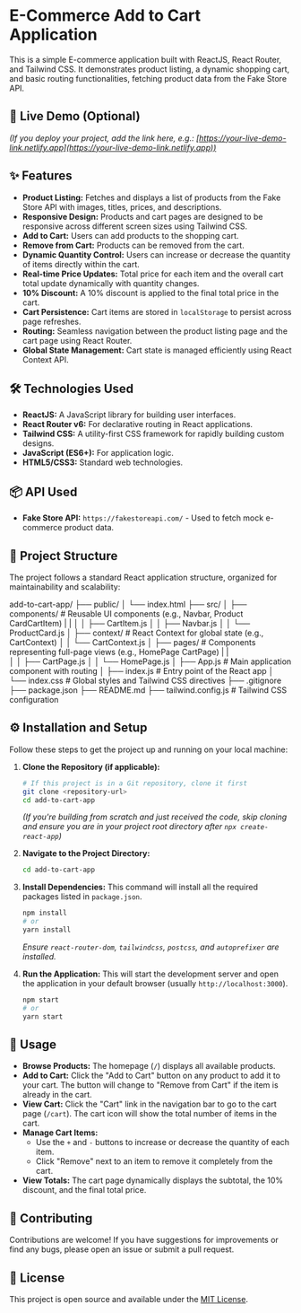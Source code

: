 # E-Commerce Add to Cart Application

This is a simple E-commerce application built with ReactJS, React Router, and Tailwind CSS. It demonstrates product listing, a dynamic shopping cart, and basic routing functionalities, fetching product data from the Fake Store API.

## 🚀 Live Demo (Optional)

*(If you deploy your project, add the link here, e.g.: [https://your-live-demo-link.netlify.app](https://your-live-demo-link.netlify.app))*

## ✨ Features

* **Product Listing:** Fetches and displays a list of products from the Fake Store API with images, titles, prices, and descriptions.
* **Responsive Design:** Products and cart pages are designed to be responsive across different screen sizes using Tailwind CSS.
* **Add to Cart:** Users can add products to the shopping cart.
* **Remove from Cart:** Products can be removed from the cart.
* **Dynamic Quantity Control:** Users can increase or decrease the quantity of items directly within the cart.
* **Real-time Price Updates:** Total price for each item and the overall cart total update dynamically with quantity changes.
* **10% Discount:** A 10% discount is applied to the final total price in the cart.
* **Cart Persistence:** Cart items are stored in `localStorage` to persist across page refreshes.
* **Routing:** Seamless navigation between the product listing page and the cart page using React Router.
* **Global State Management:** Cart state is managed efficiently using React Context API.

## 🛠️ Technologies Used

* **ReactJS:** A JavaScript library for building user interfaces.
* **React Router v6:** For declarative routing in React applications.
* **Tailwind CSS:** A utility-first CSS framework for rapidly building custom designs.
* **JavaScript (ES6+):** For application logic.
* **HTML5/CSS3:** Standard web technologies.

## 📦 API Used

* **Fake Store API:** `https://fakestoreapi.com/` - Used to fetch mock e-commerce product data.

## 📂 Project Structure

The project follows a standard React application structure, organized for maintainability and scalability:

add-to-cart-app/
├── public/
│   └── index.html
├── src/
│   ├── components/         # Reusable UI components (e.g., Navbar, Product CardCartItem)
|   |
│   │   ├── CartItem.js
│   │   ├── Navbar.js
│   │   └── ProductCard.js
│   ├── context/             # React Context for global state (e.g., CartContext)
│   │   └── CartContext.js
│   ├── pages/        # Components representing full-page views (e.g., HomePage CartPage)
|   |  
│   │   ├── CartPage.js
│   │   └── HomePage.js
│   ├── App.js               # Main application component with routing
│   ├── index.js             # Entry point of the React app
│   └── index.css            # Global styles and Tailwind CSS directives
├── .gitignore
├── package.json
├── README.md
├── tailwind.config.js       # Tailwind CSS configuration


## ⚙️ Installation and Setup

Follow these steps to get the project up and running on your local machine:

1.  **Clone the Repository (if applicable):**
    ```bash
    # If this project is in a Git repository, clone it first
    git clone <repository-url>
    cd add-to-cart-app
    ```
    *(If you're building from scratch and just received the code, skip cloning and ensure you are in your project root directory after `npx create-react-app`)*

2.  **Navigate to the Project Directory:**
    ```bash
    cd add-to-cart-app
    ```

3.  **Install Dependencies:**
    This command will install all the required packages listed in `package.json`.
    ```bash
    npm install
    # or
    yarn install
    ```
    *Ensure `react-router-dom`, `tailwindcss`, `postcss`, and `autoprefixer` are installed.*

4.  **Run the Application:**
    This will start the development server and open the application in your default browser (usually `http://localhost:3000`).
    ```bash
    npm start
    # or
    yarn start
    ```

## 🚀 Usage

* **Browse Products:** The homepage (`/`) displays all available products.
* **Add to Cart:** Click the "Add to Cart" button on any product to add it to your cart. The button will change to "Remove from Cart" if the item is already in the cart.
* **View Cart:** Click the "Cart" link in the navigation bar to go to the cart page (`/cart`). The cart icon will show the total number of items in the cart.
* **Manage Cart Items:**
    * Use the `+` and `-` buttons to increase or decrease the quantity of each item.
    * Click "Remove" next to an item to remove it completely from the cart.
* **View Totals:** The cart page dynamically displays the subtotal, the 10% discount, and the final total price.

## 🤝 Contributing

Contributions are welcome! If you have suggestions for improvements or find any bugs, please open an issue or submit a pull request.

## 📄 License

This project is open source and available under the [MIT License](LICENSE). 
